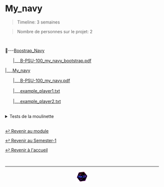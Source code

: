 # My_navy

> Timeline: 3 semaines

> Nombre de personnes sur le projet: 2

<br>

📂---[Boostrap_Navy](https://github.com/Studio-17/Epitech-Subjects/tree/main/Semester-1/B-PSU-100/My_navy/Boostrap_Navy)

ㅤㅤ|\_\_\_[B-PSU-100_my_navy_bootstrap.pdf](https://github.com/Studio-17/Epitech-Subjects/blob/main/Semester-1/B-PSU-100/My_navy/Boostrap_Navy/B-PSU-100_my_navy_bootstrap.pdf)

|\_\_\_[My_navy](https://github.com/Studio-17/Epitech-Subjects/tree/main/Semester-1/B-PSU-100/My_navy/My_navy)

ㅤㅤ|\_\_\_[B-PSU-100_my_navy.pdf](https://github.com/Studio-17/Epitech-Subjects/blob/main/Semester-1/B-PSU-100/My_navy/My_navy/B-PSU-100_my_navy.pdf)

ㅤㅤ|\_\_\_[example_player1.txt](https://github.com/Studio-17/Epitech-Subjects/blob/main/Semester-1/B-PSU-100/My_navy/My_navy/example_player1.txt)

ㅤㅤ|\_\_\_[example_player2.txt](https://github.com/Studio-17/Epitech-Subjects/blob/main/Semester-1/B-PSU-100/My_navy/My_navy/example_player2.txt)


<br>


<details>
<summary> Tests de la moulinette </summary>
<table align="center">
    <thead>
        <tr>
            <td colspan="3" align="center"><strong>MOULINETTE</strong></td>
        </tr>
        <tr>
            <th>SOMMAIRE</th>
            <th>NB DE TESTS</th>
            <th>DETAILS</th>
        </tr>
    </thead>
    <tbody>
        <tr>
            <td rowspan="1">00 - cheater</td>
            <td rowspan="1" style="text-align: center;">1</td>
            <td>Is not a cheater</td>
        </tr>
    
        <tr>
            <td rowspan="2">01 - basic signal</td>
            <td rowspan="2" style="text-align: center;">2</td>
            <td>Player connection</td>
        </tr>
    		<tr>
			<td>Player waiting connection</td>
		</tr>
        <tr>
            <td rowspan="8">02 - rigor</td>
            <td rowspan="8" style="text-align: center;">8</td>
            <td>2 boats has same length</td>
        </tr>
    		<tr>
			<td>Bad boat length</td>
		</tr>
		<tr>
			<td>Bad file path</td>
		</tr>
		<tr>
			<td>Miss argument split</td>
		</tr>
		<tr>
			<td>Miss argument value</td>
		</tr>
		<tr>
			<td>Miss one boat</td>
		</tr>
		<tr>
			<td>Too few arguments</td>
		</tr>
		<tr>
			<td>Wrong argument value</td>
		</tr>
        <tr>
            <td rowspan="8">02 - rigor - eval</td>
            <td rowspan="8" style="text-align: center;">8</td>
            <td>2 boats has same length</td>
        </tr>
    		<tr>
			<td>Bad boat length</td>
		</tr>
		<tr>
			<td>Bad file path</td>
		</tr>
		<tr>
			<td>Miss argument split</td>
		</tr>
		<tr>
			<td>Miss argument value</td>
		</tr>
		<tr>
			<td>Miss one boat</td>
		</tr>
		<tr>
			<td>Too few arguments</td>
		</tr>
		<tr>
			<td>Wrong argument value</td>
		</tr>
        <tr>
            <td rowspan="4">03 - protocol</td>
            <td rowspan="4" style="text-align: center;">4</td>
            <td>Player 1 attack</td>
        </tr>
    		<tr>
			<td>Player 1 wait for attack</td>
		</tr>
		<tr>
			<td>Player 2 attack</td>
		</tr>
		<tr>
			<td>Player 2 wait for attack</td>
		</tr>
        <tr>
            <td rowspan="4">03 - protocol - eval</td>
            <td rowspan="4" style="text-align: center;">4</td>
            <td>Player 1 attack</td>
        </tr>
    		<tr>
			<td>Player 1 wait for attack</td>
		</tr>
		<tr>
			<td>Player 2 attack</td>
		</tr>
		<tr>
			<td>Player 2 wait for attack</td>
		</tr>
        <tr>
            <td rowspan="8">04 - game</td>
            <td rowspan="8" style="text-align: center;">8</td>
            <td>Attack again after wrong position</td>
        </tr>
    		<tr>
			<td>Attack same position twice</td>
		</tr>
		<tr>
			<td>Attack wrong position 1</td>
		</tr>
		<tr>
			<td>Attack wrong position 2</td>
		</tr>
		<tr>
			<td>Attack wrong position 3</td>
		</tr>
		<tr>
			<td>Game end</td>
		</tr>
		<tr>
			<td>Player 1 attack hit</td>
		</tr>
		<tr>
			<td>Player 1 attack missed</td>
		</tr>
        <tr>
            <td rowspan="8">04 - game - eval</td>
            <td rowspan="8" style="text-align: center;">8</td>
            <td>Attack again after wrong position.final.sh</td>
        </tr>
    		<tr>
			<td>Attack same position twice</td>
		</tr>
		<tr>
			<td>Attack wrong position 1</td>
		</tr>
		<tr>
			<td>Attack wrong position 2</td>
		</tr>
		<tr>
			<td>Attack wrong position 3</td>
		</tr>
		<tr>
			<td>Game end</td>
		</tr>
		<tr>
			<td>Player 1 attack hit</td>
		</tr>
		<tr>
			<td>Player 1 attack missed</td>
		</tr>
	</tbody>
</table>
</details>

<br>

[↩️ Revenir au module](https://github.com/Studio-17/Epitech-Subjects/blob/main/Semester-1/B-PSU-100)

[↩️ Revenir au Semester-1](https://github.com/Studio-17/Epitech-Subjects/blob/main/Semester-1)

[↩️ Revenir à l'accueil](https://github.com/Studio-17/Epitech-Subjects)

<br>

---

<div align="center">

<a href="https://github.com/Studio-17" target="_blank"><img src="../../../assets/voc17.gif" width="40"></a>

</div>